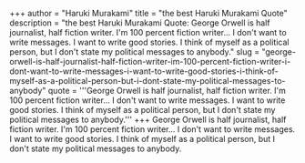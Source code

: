 +++
author = "Haruki Murakami"
title = "the best Haruki Murakami Quote"
description = "the best Haruki Murakami Quote: George Orwell is half journalist, half fiction writer. I'm 100 percent fiction writer... I don't want to write messages. I want to write good stories. I think of myself as a political person, but I don't state my political messages to anybody."
slug = "george-orwell-is-half-journalist-half-fiction-writer-im-100-percent-fiction-writer-i-dont-want-to-write-messages-i-want-to-write-good-stories-i-think-of-myself-as-a-political-person-but-i-dont-state-my-political-messages-to-anybody"
quote = '''George Orwell is half journalist, half fiction writer. I'm 100 percent fiction writer... I don't want to write messages. I want to write good stories. I think of myself as a political person, but I don't state my political messages to anybody.'''
+++
George Orwell is half journalist, half fiction writer. I'm 100 percent fiction writer... I don't want to write messages. I want to write good stories. I think of myself as a political person, but I don't state my political messages to anybody.
